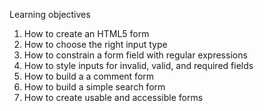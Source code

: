 Learning objectives

1. How to create an HTML5 form
2. How to choose the right input type
3. How to constrain a form field with regular expressions
4. How to style inputs for invalid, valid, and required fields
5. How to build a a comment form
6. How to build a simple search form
7. How to create usable and accessible forms
